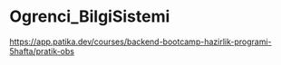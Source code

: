 # Ogrenci_BilgiSistemi
https://app.patika.dev/courses/backend-bootcamp-hazirlik-programi-5hafta/pratik-obs
